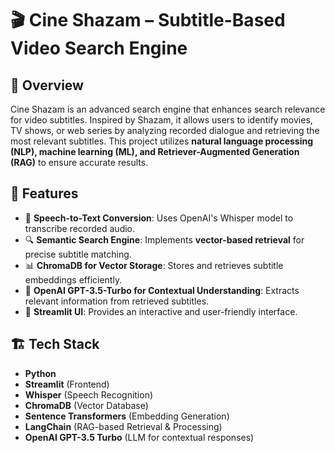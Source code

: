 # 🎬 Cine Shazam – Subtitle-Based Video Search Engine  

## 🚀 Overview  
Cine Shazam is an advanced search engine that enhances search relevance for video subtitles. Inspired by Shazam, it allows users to identify movies, TV shows, or web series by analyzing recorded dialogue and retrieving the most relevant subtitles. This project utilizes **natural language processing (NLP), machine learning (ML), and Retriever-Augmented Generation (RAG)** to ensure accurate results.  

## 🎯 Features  
- 🎤 **Speech-to-Text Conversion**: Uses OpenAI's Whisper model to transcribe recorded audio.  
- 🔍 **Semantic Search Engine**: Implements **vector-based retrieval** for precise subtitle matching.  
- 📊 **ChromaDB for Vector Storage**: Stores and retrieves subtitle embeddings efficiently.  
- 🧠 **OpenAI GPT-3.5-Turbo for Contextual Understanding**: Extracts relevant information from retrieved subtitles.  
- 📄 **Streamlit UI**: Provides an interactive and user-friendly interface.  

## 🏗️ Tech Stack  
- **Python**  
- **Streamlit** (Frontend)  
- **Whisper** (Speech Recognition)  
- **ChromaDB** (Vector Database)  
- **Sentence Transformers** (Embedding Generation)  
- **LangChain** (RAG-based Retrieval & Processing)  
- **OpenAI GPT-3.5 Turbo** (LLM for contextual responses)  

